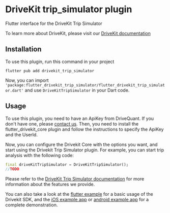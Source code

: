 # DriveKit trip_simulator plugin

Flutter interface for the DriveKit Trip Simulator

To learn more about DriveKit, please visit our [DriveKit documentation](https://docs.drivequant.com/)

## Installation

To use this plugin, run this command in your project

```
flutter pub add drivekit_trip_simulator
```

Now, you can import `'package:flutter_drivekit_trip_simulator/flutter_drivekit_trip_simulator.dart'` and use `DriveKitTripSimulator` in your Dart code.

## Usage

To use this plugin, you need to have an ApiKey from DriveQuant. If you don't have one, please [contact us](https://info.drivequant.com/contact/).
Then, you need to install the flutter_drivekit_core plugin and follow the instructions to specify the ApiKey and the UserId.

Now, you can configure the Drivekit Core with the options you want, and start using the Drivekit Trip Simulator plugin. For example, you can start trip analysis with the following code:

```dart
final driveKitTripSimulator = DriveKitTripSimulator();
//TODO
```

Please refer to the [DriveKit Trip Simulator documentation](https://docs.drivequant.com/trip-analysis/trip-simulator) for more information about the features we provide.

You can also take a look at the [flutter example](https://github.com/DriveQuantPublic/flutter-drivekit/tree/main/packages/drivekit_core/flutter_drivekit_core/example) for a basic usage of the Drivekit SDK, and the [iOS example app](https://github.com/DriveQuantPublic/drivekit-quickstart-ios) or [android example app](https://github.com/DriveQuantPublic/drivekit-quickstart-android) for a complete demonstration.
